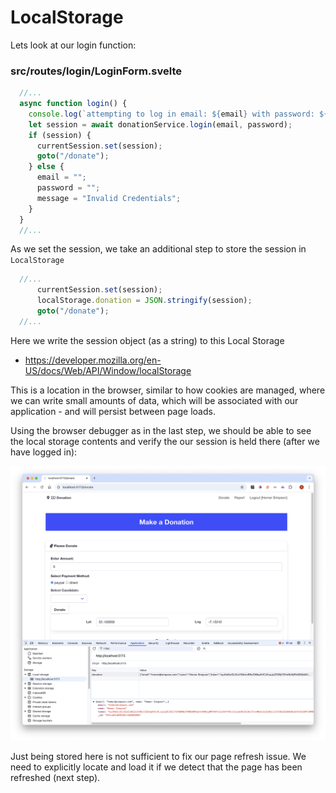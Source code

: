 # LocalStorage

Lets look at our login function:

### src/routes/login/LoginForm.svelte

~~~typescript
  //...
  async function login() {
    console.log(`attempting to log in email: ${email} with password: ${password}`);
    let session = await donationService.login(email, password);
    if (session) {
      currentSession.set(session);
      goto("/donate");
    } else {
      email = "";
      password = "";
      message = "Invalid Credentials";
    }
  }
  //...
~~~

As we set the session, we take an additional step to store the session in `LocalStorage`

~~~typescript
  //...
      currentSession.set(session);
      localStorage.donation = JSON.stringify(session);
      goto("/donate");
  //...
~~~

Here we write the session object (as a string) to this Local Storage

- <https://developer.mozilla.org/en-US/docs/Web/API/Window/localStorage>

This is a location in the browser, similar to how cookies are managed, where we can write small amounts of data, which will be associated with our application - and will persist between page loads.

Using the browser debugger as in the last step, we should be able to see the local storage contents and verify the our session is held there (after we have logged in):

![](img/27.png)

Just being stored here is not sufficient to fix our page refresh issue. We need to explicitly locate and load it if we detect that the page has been refreshed (next step).